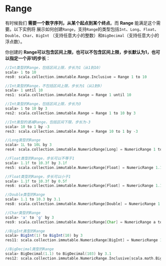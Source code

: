 Range
================================================================================
有时候我们 **需要一个数字序列，从某个起点到某个终点**。而 **Range** 能满足这个需要。以下实例将
展示如何创建`Range`，支持`Range`的类型包括`Int`、`Long`、`Float`、`Double`、`Char`、`BigInt`
（支持任意大小的整数）和`BigDecimal`（支持任意大小的浮点数）。

你创建的 **Range可以包含区间上限，也可以不包含区间上限，步长默认为1，也可以指定一个非1的步长**：
```scala
//Int类型的Range，包括区间上限，步长为1（从1到10）
scala> 1 to 10
res0: scala.collection.immutable.Range.Inclusive = Range 1 to 10

//Int类型的Range，不包括区间上限，步长为1（从1到9）
scala> 1 until 10
res1: scala.collection.immutable.Range = Range 1 until 10

//Int类型的Range，包括区间上限，步长为3
scala> 1 to 10 by 3
res2: scala.collection.immutable.Range = Range 1 to 10 by 3

//Int类型的递减Range，包括区间下限，步长为-3
scala> 10 to 1 by -3
res3: scala.collection.immutable.Range = Range 10 to 1 by -3

//Long类型的Range
scala> 1L to 10L by 3
res4: scala.collection.immutable.NumericRange[Long] = NumericRange 1 to 10 by 3

//Float类型的Range，步长可以不等于1
scala> 1.1f to 10.3f by 3.1f
res5: scala.collection.immutable.NumericRange[Float] = NumericRange 1.1 to 10.3 by 3.1

//Float类型的Range，步长可以小于1
scala> 1.1f to 10.3f by 0.5f
res6: scala.collection.immutable.NumericRange[Float] = NumericRange 1.1 to 10.3 by 0.5

//Double类型的Range
scala> 1.1 to 10.3 by 3.1
res8: scala.collection.immutable.NumericRange[Double] = NumericRange 1.1 to 10.3 by 3.1

//Char类型的Range
scala> 'a' to 'g' by 3
res9: scala.collection.immutable.NumericRange[Char] = NumericRange a to g by ?

//BigInt类型的Range
scala> BigInt(1) to BigInt(10) by 3
res11: scala.collection.immutable.NumericRange[BigInt] = NumericRange 1 to 10 by 3

//BigDecimal类型的Range
scala> BigDecimal(1.1) to BigDecimal(103) by 3.1
res12: scala.collection.immutable.NumericRange.Inclusive[scala.math.BigDecimal] = NumericRange 1.1 to 103 by 3.1
```
